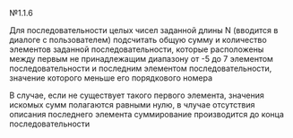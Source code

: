 <p>№1.1.6</p>
<p>Для последовательности целых чисел заданной длины N (вводится в диалоге с пользователем) подсчитать общую сумму и количество элементов заданной последовательности, которые расположены между первым не принадлежащим диапазону от -5 до 7 элементом последовательности и последним элементом последовательности, значение которого меньше его порядкового номера</p>

<p>В случае, если не существует такого первого элемента, значения искомых сумм полагаются равными нулю, в члучае отсутствия описания последнего элемента суммирование производится до конца последовательности</p>
